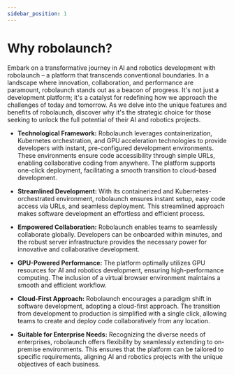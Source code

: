 ```yaml
---
sidebar_position: 1
---
```


# Why robolaunch?
Embark on a transformative journey in AI and robotics development with robolaunch – a platform that transcends conventional boundaries. In a landscape where innovation, collaboration, and performance are paramount, robolaunch stands out as a beacon of progress. It's not just a development platform; it's a catalyst for redefining how we approach the challenges of today and tomorrow. As we delve into the unique features and benefits of robolaunch, discover why it's the strategic choice for those seeking to unlock the full potential of their AI and robotics projects.


- **Technological Framework:**
Robolaunch leverages containerization, Kubernetes orchestration, and GPU acceleration technologies to provide developers with instant, pre-configured development environments. These environments ensure code accessibility through simple URLs, enabling collaborative coding from anywhere. The platform supports one-click deployment, facilitating a smooth transition to cloud-based development.

- **Streamlined Development:**
With its containerized and Kubernetes-orchestrated environment, robolaunch ensures instant setup, easy code access via URLs, and seamless deployment. This streamlined approach makes software development an effortless and efficient process.

- **Empowered Collaboration:**
Robolaunch enables teams to seamlessly collaborate globally. Developers can be onboarded within minutes, and the robust server infrastructure provides the necessary power for innovative and collaborative development.

- **GPU-Powered Performance:**
The platform optimally utilizes GPU resources for AI and robotics development, ensuring high-performance computing. The inclusion of a virtual browser environment maintains a smooth and efficient workflow.

- **Cloud-First Approach:**
Robolaunch encourages a paradigm shift in software development, adopting a cloud-first approach. The transition from development to production is simplified with a single click, allowing teams to create and deploy code collaboratively from any location.

- **Suitable for Enterprise Needs:**
Recognizing the diverse needs of enterprises, robolaunch offers flexibility by seamlessly extending to on-premise environments. This ensures that the platform can be tailored to specific requirements, aligning AI and robotics projects with the unique objectives of each business.